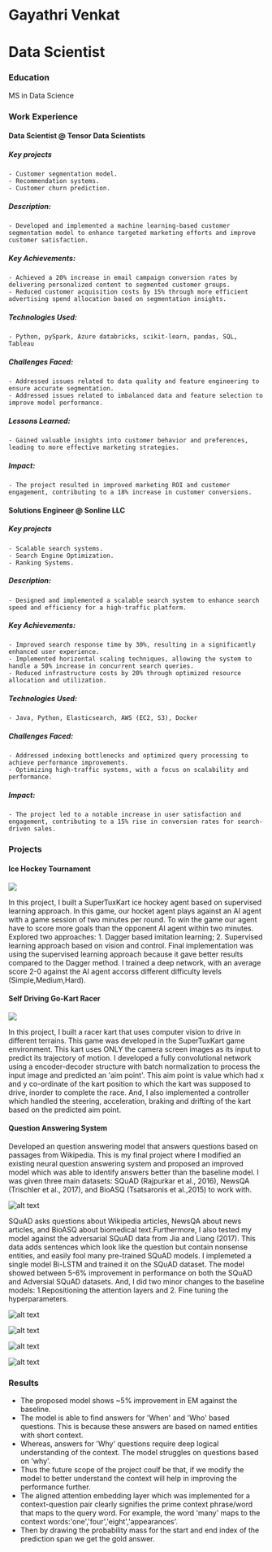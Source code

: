 # Gayathri Venkat

# Data Scientist

### Education
MS in Data Science

### Work Experience
#### Data Scientist @ Tensor Data Scientists
##### Key projects 
    - Customer segmentation model.
    - Recommendation systems.
    - Customer churn prediction.

##### Description:
    - Developed and implemented a machine learning-based customer segmentation model to enhance targeted marketing efforts and improve customer satisfaction.

##### Key Achievements:
    - Achieved a 20% increase in email campaign conversion rates by delivering personalized content to segmented customer groups.
    - Reduced customer acquisition costs by 15% through more efficient advertising spend allocation based on segmentation insights.

##### Technologies Used:
    - Python, pySpark, Azure databricks, scikit-learn, pandas, SQL, Tableau

##### Challenges Faced:
    - Addressed issues related to data quality and feature engineering to ensure accurate segmentation.
    - Addressed issues related to imbalanced data and feature selection to improve model performance.

##### Lessons Learned:
    - Gained valuable insights into customer behavior and preferences, leading to more effective marketing strategies.

##### Impact:
    - The project resulted in improved marketing ROI and customer engagement, contributing to a 18% increase in customer conversions.


#### Solutions Engineer @ Sonline  LLC
##### Key projects
    - Scalable search systems. 
    - Search Engine Optimization.
    - Ranking Systems.
    
##### Description: 
    - Designed and implemented a scalable search system to enhance search speed and efficiency for a high-traffic platform.
    
##### Key Achievements: 
    - Improved search response time by 30%, resulting in a significantly enhanced user experience. 
    - Implemented horizontal scaling techniques, allowing the system to handle a 50% increase in concurrent search queries. 
    - Reduced infrastructure costs by 20% through optimized resource allocation and utilization. 
    
##### Technologies Used: 
    - Java, Python, Elasticsearch, AWS (EC2, S3), Docker 

##### Challenges Faced: 
    - Addressed indexing bottlenecks and optimized query processing to achieve performance improvements.
    - Optimizing high-traffic systems, with a focus on scalability and performance. 

##### Impact: 
    - The project led to a notable increase in user satisfaction and engagement, contributing to a 15% rise in conversion rates for search-driven sales. 

### Projects

#### Ice Hockey Tournament

![](/Images/ice_hockey_game.gif)

In this project, I built a SuperTuxKart ice hockey agent based on supervised learning approach. In this game, our hocket agent plays against an AI agent with a game session of two minutes per round.  To win the game our agent have to score more goals than the opponent AI agent within two minutes. Explored two approaches: 1. Dagger based imitation learning; 2. Supervised learning approach based on vision and control. Final implementation was using the supervised learning approach because it gave better results compared to the Dagger method. I trained a deep network, with an average score 2-0 against the AI agent accorss different difficulty levels (Simple,Medium,Hard).
  
#### Self Driving Go-Kart Racer 

![](/Images/go_kart_racer.gif)

In this project, I built a racer kart that uses computer vision to drive in different terrains. This game was developed in the SuperTuxKart game environment.  This kart uses ONLY the camera screen images as its input to predict its trajectory of motion. I developed a fully convolutional network using a encoder-decoder structure with  batch normalization to process the input image and predicted an 'aim point'. This aim point is value which had x and y co-ordinate of the kart position to which the kart was supposed to drive, inorder to complete the race. And, I also implemented a controller which handled the steering, acceleration, braking and drifting of the kart based  on the predicted aim point.  

#### Question Answering System

Developed an question answering model that answers  questions based on passages from Wikipedia. This is my final project where I modified an existing neural question answering system and proposed an improved model which was able to identify answers better than the baseline model. I was given three main  datasets:  SQuAD (Rajpurkar et al., 2016), NewsQA (Trischler et al., 2017), and BioASQ (Tsatsaronis et al.,2015) to work with. 

![alt text](/Images/question_answering_system_using_SQuAD.png)

SQuAD asks questions about Wikipedia articles, NewsQA about news articles, and BioASQ about biomedical text.Furthermore, I also tested my model against the adversarial SQuAD data from Jia and Liang (2017). This data
adds sentences which look like the question but contain nonsense entities, and easily fool many pre-trained
SQuAD models. I implemeted a single model Bi-LSTM and trained it on the SQuAD dataset. The model showed between 5-6% improvement in performance on  both the SQuAD and Adversial SQuAD datasets. And, I did two minor changes to the baseline models:  1.Repositioning the attention  layers and 2. Fine tuning the hyperparameters.


![alt text](/Images/baseline_model_architecture.png)

![alt text](/Images/comparitive_performance.png)

![alt text](/Images/modified-attention-architecture.png)

![alt text](/Images/query2context_attention_implemetation.png)

### Results

- The proposed model shows ~5% improvement in EM against the baseline.
- The  model is able to find answers for 'When' and 'Who' based questions. This is because these answers  are based on named entities with short context.
- Whereas, answers for 'Why' questions  require deep logical understanding of the context. The model struggles on questions based on 'why'.
- Thus the future scope of the project coulf be that, if we modify the model to better understand the context will help in improving the performance further.
- The aligned attention embedding layer which was implemented for a context-question pair clearly signifies the  prime context phrase/word that maps to the query word. For example, the word 'many' maps to the context words:'one','four','eight','appearances'.
- Then by drawing the probability mass for the start and end index of the prediction span we get the gold answer.
 








